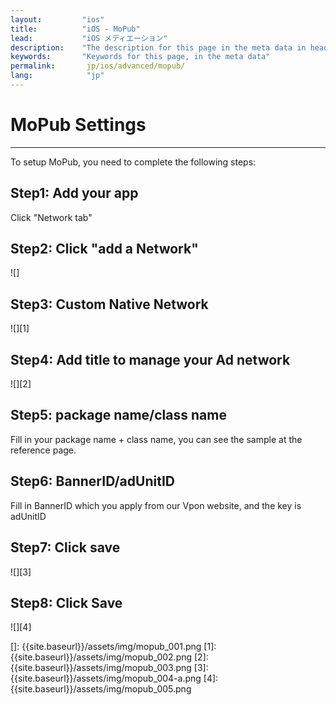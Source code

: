 ```yaml
---
layout:         "ios"
title:          "iOS - MoPub"
lead:           "iOS メディエーション"
description:    "The description for this page in the meta data in header."
keywords:       "Keywords for this page, in the meta data"
permalink:       jp/ios/advanced/mopub/
lang:            "jp"
---
```

# MoPub Settings
---
To setup MoPub, you need to complete the following steps:


## Step1: Add your app
 Click "Network tab"

## Step2: Click "add a Network"


![]

## Step3: Custom Native Network
![][1]

## Step4: Add title to manage your Ad network

![][2]

## Step5: package name/class name
 Fill in your package name + class name, you can see the sample at the reference page.

## Step6: BannerID/adUnitID
Fill in BannerID which you apply from our Vpon website, and the key is adUnitID

## Step7: Click save

![][3]

## Step8: Click Save

![][4]

  []: {{site.baseurl}}/assets/img/mopub_001.png
  [1]: {{site.baseurl}}/assets/img/mopub_002.png
  [2]: {{site.baseurl}}/assets/img/mopub_003.png
  [3]: {{site.baseurl}}/assets/img/mopub_004-a.png
  [4]: {{site.baseurl}}/assets/img/mopub_005.png
